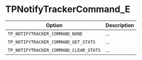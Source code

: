 # TPNotifyTrackerCommand_E

Option|Description
-|-
`TP_NOTIFYTRACKER_COMMAND_NONE`|...
`TP_NOTIFYTRACKER_COMMAND_GET_STATS`|...
`TP_NOTIFYTRACKER_COMMAND_CLEAR_STATS`|...
